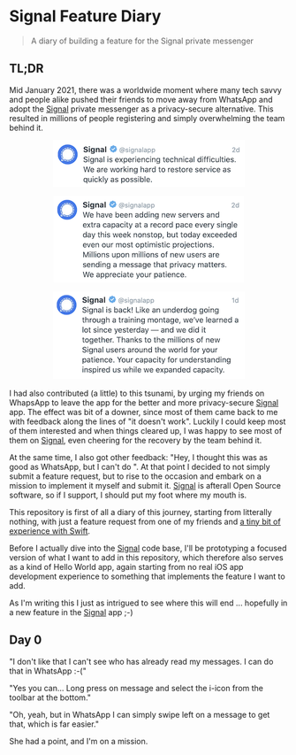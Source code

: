 # Signal Feature Diary

> A diary of building a feature for the Signal private messenger

## TL;DR

Mid January 2021, there was a worldwide moment where many tech savvy and people alike pushed their friends to move away from WhatsApp and adopt the [Signal](https://github.com/signalapp/Signal-iOS) private messenger as a privacy-secure alternative. This resulted in millions of people registering and simply overwhelming the team behind it.

<p align="center">  
  <img src="media/technical-difficulties.png">
</p>

<p align="center">  
  <img src="media/adding-new-servers.png">
</p>
 
<p align="center">  
  <img src="media/back.png">
</p>
 
I had also contributed (a little) to this tsunami, by urging my friends on WhapsApp to leave the app for the better and more privacy-secure [Signal](https://github.com/signalapp/Signal-iOS) app. The effect was bit of a downer, since most of them came back to me with feedback along the lines of "it doesn't work". Luckily I could keep most of them interested and when things cleared up, I was happy to see most of them on [Signal](https://github.com/signalapp/Signal-iOS), even cheering for the recovery by the team behind it.

At the same time, I also got other feedback: "Hey, I thought this was as good as WhatsApp, but I can't do <UI feature X>". At that point I decided to not simply submit a feature request, but to rise to the occasion and embark on a mission to implement it myself and submit it. [Signal](https://github.com/signalapp/Signal-iOS) is afterall Open Source software, so if I support, I should put my foot where my mouth is.

This repository is first of all a diary of this journey, starting from litterally nothing, with just a feature request from one of my friends and [a tiny bit of experience with Swift](https://github.com/christophevg/mastermind).

Before I actually dive into the [Signal](https://github.com/signalapp/Signal-iOS) code base, I'll be prototyping a focused version of what I want to add in this repository, which therefore also serves as a kind of Hello World app, again starting from no real iOS app development experience to something that implements the feature I want to add.

As I'm writing this I just as intrigued to see where this will end ... hopefully in a new feature in the [Signal](https://github.com/signalapp/Signal-iOS) app ;-)

## Day 0

"I don't like that I can't see who has already read my messages. I can do that in WhatsApp :-("

"Yes you can... Long press on message and select the i-icon from the toolbar at the bottom."

"Oh, yeah, but in WhatsApp I can simply swipe left on a message to get that, which is far easier."

She had a point, and I'm on a mission.
